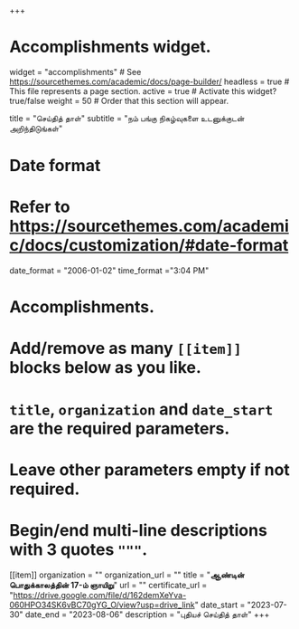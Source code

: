 +++
# Accomplishments widget.
widget = "accomplishments"  # See https://sourcethemes.com/academic/docs/page-builder/
headless = true  # This file represents a page section.
active = true  # Activate this widget? true/false
weight = 50  # Order that this section will appear.

title = "செய்தித் தாள்"
subtitle = "நம் பங்கு நிகழ்வுகளை உடனுக்குடன் அறிந்திடுங்கள்"

# Date format
#   Refer to https://sourcethemes.com/academic/docs/customization/#date-format
date_format = "2006-01-02"
time_format ="3:04 PM"

# Accomplishments.
#   Add/remove as many `[[item]]` blocks below as you like.
#   `title`, `organization` and `date_start` are the required parameters.
#   Leave other parameters empty if not required.
#   Begin/end multi-line descriptions with 3 quotes `"""`.


[[item]]
  organization = ""
  organization_url = ""
  title = "**ஆண்டின் பொதுக்காலத்தின் 17-ம் ஞாயிறு**"
  url = ""
  certificate_url = "https://drive.google.com/file/d/162demXeYva-060HPO34SK6vBC70gYG_O/view?usp=drive_link"
  date_start = "2023-07-30"
  date_end = "2023-08-06"
  description = "புதியச் செய்தித் தாள்"
+++
